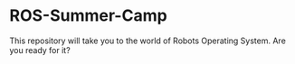 # ROS-Summer-Camp
This repository will take you to the world of Robots Operating System. Are you ready for it?
